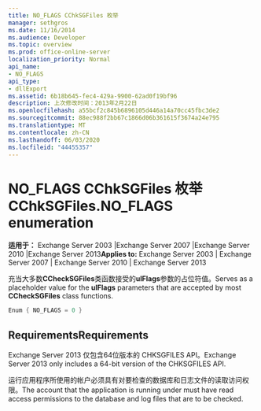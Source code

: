 ```yaml
---
title: NO_FLAGS CChkSGFiles 枚举
manager: sethgros
ms.date: 11/16/2014
ms.audience: Developer
ms.topic: overview
ms.prod: office-online-server
localization_priority: Normal
api_name:
- NO_FLAGS
api_type:
- dllExport
ms.assetid: 6b18b645-fec4-429a-9900-62ad0f19bf96
description: 上次修改时间：2013年2月22日
ms.openlocfilehash: a55bcf2c845b6896105d446a14a70cc45fbc3de2
ms.sourcegitcommit: 88ec988f2bb67c1866d06b361615f3674a24e795
ms.translationtype: MT
ms.contentlocale: zh-CN
ms.lasthandoff: 06/03/2020
ms.locfileid: "44455357"
---
```

# <a name="cchksgfilesno_flags-enumeration"></a><span data-ttu-id="91dd4-103">NO_FLAGS CChkSGFiles 枚举</span><span class="sxs-lookup"><span data-stu-id="91dd4-103">CChkSGFiles.NO_FLAGS enumeration</span></span>

<span data-ttu-id="91dd4-104">**适用于：** Exchange Server 2003 |Exchange Server 2007 |Exchange Server 2010 |Exchange Server 2013</span><span class="sxs-lookup"><span data-stu-id="91dd4-104">**Applies to:** Exchange Server 2003 | Exchange Server 2007 | Exchange Server 2010 | Exchange Server 2013</span></span>
  
<span data-ttu-id="91dd4-105">充当大多数**CCheckSGFiles**类函数接受的**ulFlags**参数的占位符值。</span><span class="sxs-lookup"><span data-stu-id="91dd4-105">Serves as a placeholder value for the **ulFlags** parameters that are accepted by most **CCheckSGFiles** class functions.</span></span> 
  
```cs
Enum { NO_FLAGS = 0 }

```

## <a name="requirements"></a><span data-ttu-id="91dd4-106">Requirements</span><span class="sxs-lookup"><span data-stu-id="91dd4-106">Requirements</span></span>

<span data-ttu-id="91dd4-107">Exchange Server 2013 仅包含64位版本的 CHKSGFILES API。</span><span class="sxs-lookup"><span data-stu-id="91dd4-107">Exchange Server 2013 only includes a 64-bit version of the CHKSGFILES API.</span></span>
  
<span data-ttu-id="91dd4-108">运行应用程序所使用的帐户必须具有对要检查的数据库和日志文件的读取访问权限。</span><span class="sxs-lookup"><span data-stu-id="91dd4-108">The account that the application is running under must have read access permissions to the database and log files that are to be checked.</span></span>
  

